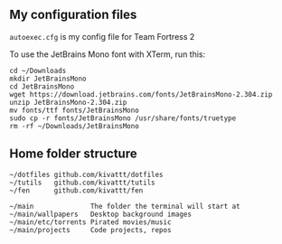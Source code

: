 ## My configuration files
`autoexec.cfg` is my config file for Team Fortress 2

To use the JetBrains Mono font with XTerm, run this:
```console
cd ~/Downloads
mkdir JetBrainsMono
cd JetBrainsMono
wget https://download.jetbrains.com/fonts/JetBrainsMono-2.304.zip
unzip JetBrainsMono-2.304.zip
mv fonts/ttf fonts/JetBrainsMono
sudo cp -r fonts/JetBrainsMono /usr/share/fonts/truetype
rm -rf ~/Downloads/JetBrainsMono
```

## Home folder structure
```
~/dotfiles github.com/kivattt/dotfiles
~/tutils   github.com/kivattt/tutils
~/fen      github.com/kivattt/fen

~/main              The folder the terminal will start at
~/main/wallpapers   Desktop background images
~/main/etc/torrents Pirated movies/music
~/main/projects     Code projects, repos
```
